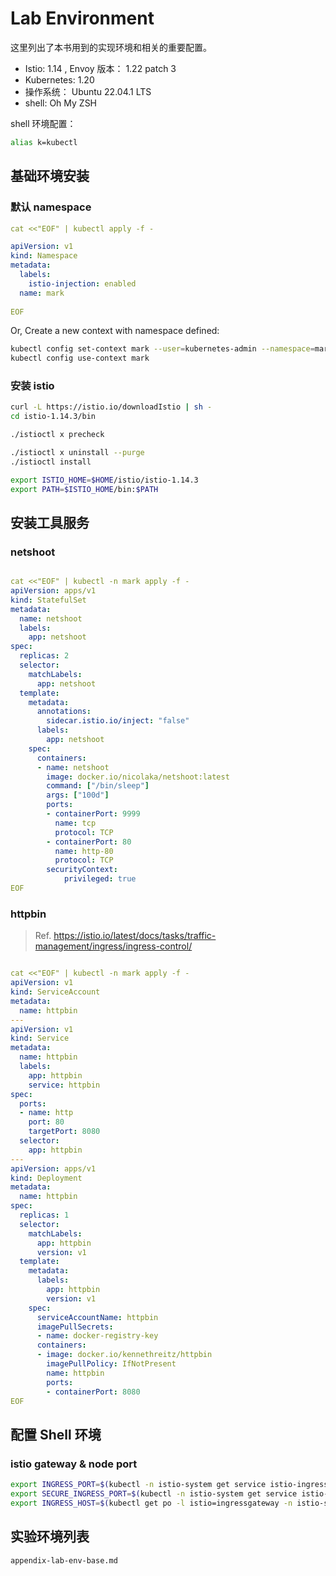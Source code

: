 # Lab Environment

这里列出了本书用到的实现环境和相关的重要配置。

- Istio: 1.14 , Envoy 版本： 1.22 patch 3
- Kubernetes: 1.20  
- 操作系统： Ubuntu 22.04.1 LTS
- shell: Oh My ZSH


shell 环境配置：
```bash
alias k=kubectl
```

## 基础环境安装


### 默认 namespace

```yaml
cat <<"EOF" | kubectl apply -f -

apiVersion: v1
kind: Namespace
metadata:
  labels:
    istio-injection: enabled
  name: mark
  
EOF
```


Or, Create a new context with namespace defined:
```bash
kubectl config set-context mark --user=kubernetes-admin --namespace=mark --cluster=kubernetes
kubectl config use-context mark
```

### 安装 istio

```bash
curl -L https://istio.io/downloadIstio | sh -
cd istio-1.14.3/bin

./istioctl x precheck

./istioctl x uninstall --purge
./istioctl install

export ISTIO_HOME=$HOME/istio/istio-1.14.3
export PATH=$ISTIO_HOME/bin:$PATH
```

## 安装工具服务


### netshoot
```yaml

cat <<"EOF" | kubectl -n mark apply -f -
apiVersion: apps/v1
kind: StatefulSet
metadata:
  name: netshoot
  labels:
    app: netshoot
spec:
  replicas: 2
  selector:
    matchLabels:
      app: netshoot
  template:
    metadata:
      annotations:
        sidecar.istio.io/inject: "false"    
      labels:
        app: netshoot
    spec:
      containers:
      - name: netshoot
        image: docker.io/nicolaka/netshoot:latest
        command: ["/bin/sleep"]
        args: ["100d"]    
        ports:
        - containerPort: 9999
          name: tcp
          protocol: TCP
        - containerPort: 80
          name: http-80
          protocol: TCP
        securityContext:
            privileged: true
EOF

```


### httpbin

> Ref. https://istio.io/latest/docs/tasks/traffic-management/ingress/ingress-control/

```yaml

cat <<"EOF" | kubectl -n mark apply -f -
apiVersion: v1
kind: ServiceAccount
metadata:
  name: httpbin
---
apiVersion: v1
kind: Service
metadata:
  name: httpbin
  labels:
    app: httpbin
    service: httpbin
spec:
  ports:
  - name: http
    port: 80
    targetPort: 8080
  selector:
    app: httpbin
---
apiVersion: apps/v1
kind: Deployment
metadata:
  name: httpbin
spec:
  replicas: 1
  selector:
    matchLabels:
      app: httpbin
      version: v1
  template:
    metadata:
      labels:
        app: httpbin
        version: v1
    spec:
      serviceAccountName: httpbin
      imagePullSecrets:
      - name: docker-registry-key
      containers:
      - image: docker.io/kennethreitz/httpbin
        imagePullPolicy: IfNotPresent
        name: httpbin
        ports:
        - containerPort: 8080
EOF


```

## 配置 Shell 环境

### istio gateway & node port


```bash
export INGRESS_PORT=$(kubectl -n istio-system get service istio-ingressgateway -o jsonpath='{.spec.ports[?(@.name=="http2")].nodePort}')
export SECURE_INGRESS_PORT=$(kubectl -n istio-system get service istio-ingressgateway -o jsonpath='{.spec.ports[?(@.name=="https")].nodePort}')
export INGRESS_HOST=$(kubectl get po -l istio=ingressgateway -n istio-system -o jsonpath='{.items[0].status.hostIP}')
```


## 实验环境列表

```{toctree}
appendix-lab-env-base.md
```
